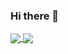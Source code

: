 ### Hi there 👋

<a href="https://github.com/dariusdinu/github-readme-stats">
  <img align="center" src="https://github-readme-stats.vercel.app/api/pin/?username=dariusdinu&repo=github-readme-stats" />
</a>
<a href="https://github.com/dariusdinu/convoychat">
  <img align="center" src="https://github-readme-stats.vercel.app/api/pin/?username=dariusdinu&repo=convoychat" />
</a>

<!--
**dariusdinu/dariusdinu** is a ✨ _special_ ✨ repository because its `README.md` (this file) appears on your GitHub profile.
![Anurag's GitHub stats](https://github-readme-stats.vercel.app/api?username=dariusdinu&show_icons=true&theme=gruvbox)      

[![Top Langs](https://github-readme-stats.vercel.app/api/top-langs/?username=dariusdinu&layout=compact&theme=gruvbox)](https://github.com/anuraghazra/github-readme-stats)

Here are some ideas to get you started:

- 🔭 I’m currently working on ...
- 🌱 I’m currently learning ...
- 👯 I’m looking to collaborate on ...
- 🤔 I’m looking for help with ...
- 💬 Ask me about ...
- 📫 How to reach me: ...
- 😄 Pronouns: ...
- ⚡ Fun fact: ...
-->
